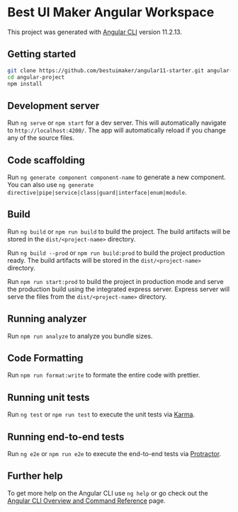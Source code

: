# Best UI Maker Angular Workspace

This project was generated with [Angular CLI](https://github.com/angular/angular-cli) version 11.2.13.

## Getting started

```bash
git clone https://github.com/bestuimaker/angular11-starter.git angular-project
cd angular-project
npm install
```

## Development server

Run `ng serve` or `npm start` for a dev server. This will automatically navigate to `http://localhost:4200/`. The app will automatically reload if you change any of the source files.

## Code scaffolding

Run `ng generate component component-name` to generate a new component. You can also use `ng generate directive|pipe|service|class|guard|interface|enum|module`.

## Build

Run `ng build` or `npm run build` to build the project. The build artifacts will be stored in the `dist/<project-name>` directory. 

Run `ng build --prod` or `npm run build:prod` to build the project production ready. The build artifacts will be stored in the `dist/<project-name>` directory. 

Run `npm run start:prod` to build the project in production mode and serve the production build using the integrated express server. Express server will serve the files from  the `dist/<project-name>` directory.

## Running analyzer

Run `npm run analyze` to analyze you bundle sizes.

## Code Formatting

Run `npm run format:write` to formate the entire code with prettier.

## Running unit tests

Run `ng test` or `npm run test` to execute the unit tests via [Karma](https://karma-runner.github.io).

## Running end-to-end tests

Run `ng e2e` or `npm run e2e` to execute the end-to-end tests via [Protractor](http://www.protractortest.org/).

## Further help

To get more help on the Angular CLI use `ng help` or go check out the [Angular CLI Overview and Command Reference](https://angular.io/cli) page.
